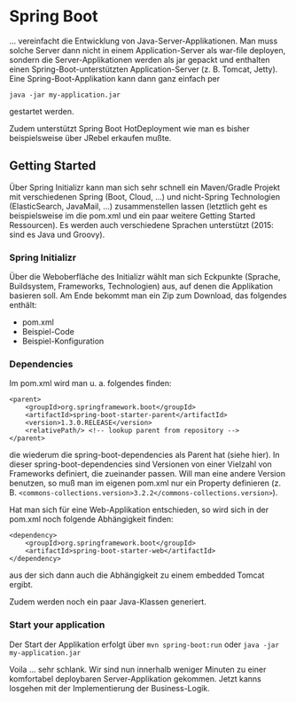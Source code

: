# Spring Boot

... vereinfacht die Entwicklung von Java-Server-Applikationen. Man muss solche Server dann nicht in einem Application-Server als war-file deployen, sondern die Server-Applikationen werden als jar gepackt und enthalten einen Spring-Boot-unterstützten Application-Server (z. B. Tomcat, Jetty). Eine Spring-Boot-Applikation kann dann ganz einfach per

    java -jar my-application.jar

gestartet werden.

Zudem unterstützt Spring Boot HotDeployment wie man es bisher beispielsweise über JRebel erkaufen mußte.

## Getting Started

Über Spring Initializr kann man sich sehr schnell ein Maven/Gradle Projekt mit verschiedenen Spring (Boot, Cloud, ...) und nicht-Spring Technologien (ElasticSearch, JavaMail, ...)  zusammenstellen lassen (letztlich geht es beispielsweise im die pom.xml und ein paar weitere Getting Started Ressourcen). Es werden auch verschiedene Sprachen unterstützt (2015: sind es Java und Groovy).

### Spring Initializr

Über die Weboberfläche des Initializr wählt man sich Eckpunkte (Sprache, Buildsystem, Frameworks, Technologien) aus, auf denen die Applikation basieren soll. Am Ende bekommt man ein Zip zum Download, das folgendes enthält:

* pom.xml
* Beispiel-Code
* Beispiel-Konfiguration

### Dependencies

Im pom.xml wird man u. a. folgendes finden:

    <parent>
        <groupId>org.springframework.boot</groupId>
        <artifactId>spring-boot-starter-parent</artifactId>
        <version>1.3.0.RELEASE</version>
        <relativePath/> <!-- lookup parent from repository -->
    </parent>

die wiederum die spring-boot-dependencies als Parent hat (siehe hier). In dieser spring-boot-dependencies sind Versionen von einer Vielzahl von Frameworks definiert, die zueinander passen. Will man eine andere Version benutzen, so muß man im eigenen pom.xml nur ein Property definieren (z. B. ``<commons-collections.version>3.2.2</commons-collections.version>``).

Hat man sich für eine Web-Applikation entschieden, so wird sich in der pom.xml noch folgende Abhängigkeit finden:

    <dependency>
        <groupId>org.springframework.boot</groupId>
        <artifactId>spring-boot-starter-web</artifactId>
    </dependency>

aus der sich dann auch die Abhängigkeit zu einem embedded Tomcat ergibt.

Zudem werden noch ein paar Java-Klassen generiert.

### Start your application

Der Start der Applikation erfolgt über ``mvn spring-boot:run`` oder ``java -jar my-application.jar``

Voila ... sehr schlank. Wir sind nun innerhalb weniger Minuten zu einer komfortabel deploybaren Server-Applikation gekommen. Jetzt kanns losgehen mit der Implementierung der Business-Logik.
